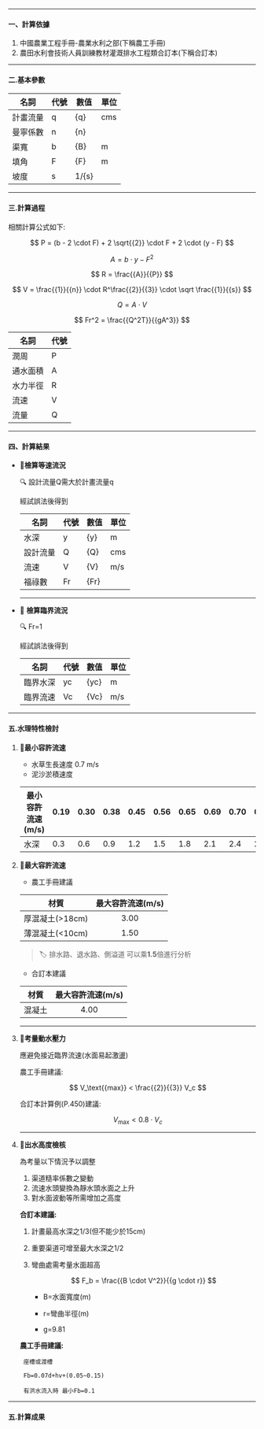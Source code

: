 
---
#### 一、計算依據

1. 中國農業工程手冊-農業水利之部(下稱農工手冊)
2. 農田水利會技術人員訓練教材灌溉排水工程類合訂本(下稱合訂本)

---

#### 二.基本參數


|名詞| 代號          | 數值 |單位|
| ---|--- | ----------- |---|
| 計畫流量|q    | {q}    |cms|
| 曼寧係數|n    | {n}    ||
| 渠寬| b    | {B}   |m|
| 填角| F    | {F}      |m|
|  坡度|s    | 1/{s}     ||


---

#### 三.計算過程

相關計算公式如下:

$$ P = (b - 2 \cdot F) + 2 \sqrt{{2}} \cdot F + 2 \cdot (y - F) $$

$$ A = b \cdot y -  F ^2 $$

$$ R = \frac{{A}}{{P}} $$

$$ V = \frac{{1}}{{n}} \cdot R^\frac{{2}}{{3}} \cdot \sqrt \frac{{1}}{{s}} $$

$$ Q = A \cdot V $$

$$ Fr^2 = \frac{{Q^2T}}{{gA^3}} $$


| 名詞 | 代號 |
| -- | ----------- |
| 潤周  | P         |
| 通水面積      | A |
| 水力半徑    | R    |
| 流速        | V    |
| 流量        | Q    |


---

#### 四、計算結果

- :pushpin:**檢算等速流況**

    :mag: 設計流量Q需大於計畫流量q

    經試誤法後得到

    |名詞| 代號          | 數值 |單位|
    | ---|--- | ----------- |---|
    | 水深|y    | {y}    |m|
    | 設計流量|Q    | {Q}    |cms|
    | 流速| V    | {V}   |m/s|
    | 福祿數| Fr    | {Fr}      ||

    ---

- :pushpin: **檢算臨界流況**

    :mag: Fr=1

    經試誤法後得到

    |名詞| 代號          | 數值 |單位|
    | ---|--- | ----------- |---|
    | 臨界水深|yc    | {yc}    |m|
    | 臨界流速|Vc   | {Vc}    |m/s|
---

#### 五.水理特性檢討

1. :pushpin:**最小容許流速**

    - 水草生長速度 0.7 m/s
    - 泥沙淤積速度


    | 最小容許流速(m/s) | 0.19| 0.30| 0.38| 0.45| 0.56| 0.65| 0.69| 0.70| 0.77| 0.82|
    | ---        | --- | --- | --- | --- | --- | --- | --- | --- | --- | --- |
    | 水深          | 0.3 | 0.6 | 0.9 | 1.2 | 1.5 | 1.8 | 2.1 | 2.4 | 2.7 | 3.0 |

2. :pushpin:**最大容許流速**

    - 農工手冊建議

    | 材質       | 最大容許流速(m/s) |
    | ----------- | :--------: |
    | 厚混凝土(>18cm)            | 3.00         |
    | 薄混凝土(<10cm)            | 1.50        |

    >  :label:  排水路、退水路、側溢道 可以乘**1.5**倍進行分析

    - 合訂本建議

    | 材質       | 最大容許流速(m/s) |
    | ----------- | :--------: |
    | 混凝土            | 4.00         |

    ---


3. :pushpin:**考量動水壓力**

    應避免接近臨界流速(水面易起激盪)

    農工手冊建議:

    $$ V_\text{{max}} < \frac{{2}}{{3}} V_c $$

    合訂本計算例(P.450)建議:

    $$ V_\text{{max}} < 0.8 \cdot V_c $$

    ---
4. :pushpin:**出水高度檢核**

    為考量以下情況予以調整

    1. 渠道糙率係數之變動
    2. 流速水頭變換為靜水頭水面之上升
    3. 對水面波動等所需增加之高度

    **合訂本建議:**
    
    1. 計畫最高水深之1/3(但不能少於15cm)
    2. 重要渠道可增至最大水深之1/2
    3. 彎曲處需考量水面超高

        $$ F_b = \frac{{B \cdot V^2}}{{g \cdot r}} $$ 

        - B=水面寬度(m)

        - r=彎曲半徑(m)

        - g=9.81

    **農工手冊建議:**
    
        座槽或渡槽

        Fb=0.07d+hv+(0.05~0.15)

        有洪水流入時 最小Fb=0.1

---

#### 五.計算成果


